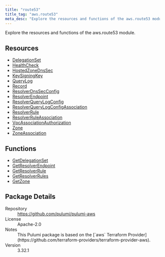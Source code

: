 ```yaml
---
title: "route53"
title_tag: "aws.route53"
meta_desc: "Explore the resources and functions of the aws.route53 module."
---
```


<!-- WARNING: this file was generated by Pulumi Docs Generator. -->
<!-- Do not edit by hand unless you're certain you know what you are doing! -->

Explore the resources and functions of the aws.route53 module.

<h2 id="resources">Resources</h2>
<ul class="api">
    <li><a href="delegationset" title="DelegationSet"><span class="symbol resource"></span>DelegationSet</a></li>
    <li><a href="healthcheck" title="HealthCheck"><span class="symbol resource"></span>HealthCheck</a></li>
    <li><a href="hostedzonednssec" title="HostedZoneDnsSec"><span class="symbol resource"></span>HostedZoneDnsSec</a></li>
    <li><a href="keysigningkey" title="KeySigningKey"><span class="symbol resource"></span>KeySigningKey</a></li>
    <li><a href="querylog" title="QueryLog"><span class="symbol resource"></span>QueryLog</a></li>
    <li><a href="record" title="Record"><span class="symbol resource"></span>Record</a></li>
    <li><a href="resolverdnssecconfig" title="ResolverDnsSecConfig"><span class="symbol resource"></span>ResolverDnsSecConfig</a></li>
    <li><a href="resolverendpoint" title="ResolverEndpoint"><span class="symbol resource"></span>ResolverEndpoint</a></li>
    <li><a href="resolverquerylogconfig" title="ResolverQueryLogConfig"><span class="symbol resource"></span>ResolverQueryLogConfig</a></li>
    <li><a href="resolverquerylogconfigassociation" title="ResolverQueryLogConfigAssociation"><span class="symbol resource"></span>ResolverQueryLogConfigAssociation</a></li>
    <li><a href="resolverrule" title="ResolverRule"><span class="symbol resource"></span>ResolverRule</a></li>
    <li><a href="resolverruleassociation" title="ResolverRuleAssociation"><span class="symbol resource"></span>ResolverRuleAssociation</a></li>
    <li><a href="vpcassociationauthorization" title="VpcAssociationAuthorization"><span class="symbol resource"></span>VpcAssociationAuthorization</a></li>
    <li><a href="zone" title="Zone"><span class="symbol resource"></span>Zone</a></li>
    <li><a href="zoneassociation" title="ZoneAssociation"><span class="symbol resource"></span>ZoneAssociation</a></li>
</ul>

<h2 id="functions">Functions</h2>
<ul class="api">
    <li><a href="getdelegationset" title="GetDelegationSet"><span class="symbol function"></span>GetDelegationSet</a></li>
    <li><a href="getresolverendpoint" title="GetResolverEndpoint"><span class="symbol function"></span>GetResolverEndpoint</a></li>
    <li><a href="getresolverrule" title="GetResolverRule"><span class="symbol function"></span>GetResolverRule</a></li>
    <li><a href="getresolverrules" title="GetResolverRules"><span class="symbol function"></span>GetResolverRules</a></li>
    <li><a href="getzone" title="GetZone"><span class="symbol function"></span>GetZone</a></li>
</ul>

<h2 id="package-details">Package Details</h2>
<dl class="package-details">
	<dt>Repository</dt>
	<dd><a href="https://github.com/pulumi/pulumi-aws">https://github.com/pulumi/pulumi-aws</a></dd>
	<dt>License</dt>
	<dd>Apache-2.0</dd>
	<dt>Notes</dt>
	<dd>This Pulumi package is based on the [`aws` Terraform Provider](https://github.com/terraform-providers/terraform-provider-aws).</dd>
	<dt>Version</dt>
	<dd>3.32.1</dd>
</dl>

